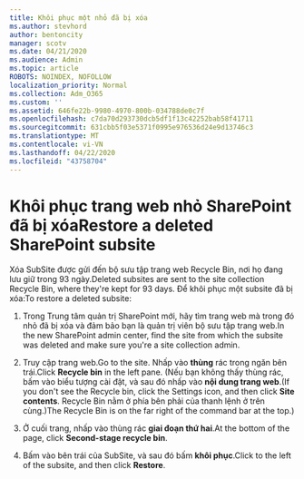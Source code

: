 ```yaml
---
title: Khôi phục một nhỏ đã bị xóa
ms.author: stevhord
author: bentoncity
manager: scotv
ms.date: 04/21/2020
ms.audience: Admin
ms.topic: article
ROBOTS: NOINDEX, NOFOLLOW
localization_priority: Normal
ms.collection: Adm_O365
ms.custom: ''
ms.assetid: 646fe22b-9980-4970-800b-034788de0c7f
ms.openlocfilehash: c7da70d293730dcb5df1f13c42252bab58f41711
ms.sourcegitcommit: 631cbb5f03e5371f0995e976536d24e9d13746c3
ms.translationtype: MT
ms.contentlocale: vi-VN
ms.lasthandoff: 04/22/2020
ms.locfileid: "43758704"
---
```

# <a name="restore-a-deleted-sharepoint-subsite"></a><span data-ttu-id="d3585-102">Khôi phục trang web nhỏ SharePoint đã bị xóa</span><span class="sxs-lookup"><span data-stu-id="d3585-102">Restore a deleted SharePoint subsite</span></span>

<span data-ttu-id="d3585-103">Xóa SubSite được gửi đến bộ sưu tập trang web Recycle Bin, nơi họ đang lưu giữ trong 93 ngày.</span><span class="sxs-lookup"><span data-stu-id="d3585-103">Deleted subsites are sent to the site collection Recycle Bin, where they're kept for 93 days.</span></span> <span data-ttu-id="d3585-104">Để khôi phục một subsite đã bị xóa:</span><span class="sxs-lookup"><span data-stu-id="d3585-104">To restore a deleted subsite:</span></span>
  
1. <span data-ttu-id="d3585-105">Trong Trung tâm quản trị SharePoint mới, hãy tìm trang web mà trong đó nhỏ đã bị xóa và đảm bảo bạn là quản trị viên bộ sưu tập trang web.</span><span class="sxs-lookup"><span data-stu-id="d3585-105">In the new SharePoint admin center, find the site from which the subsite was deleted and make sure you're a site collection admin.</span></span> 
    
2. <span data-ttu-id="d3585-106">Truy cập trang web.</span><span class="sxs-lookup"><span data-stu-id="d3585-106">Go to the site.</span></span> <span data-ttu-id="d3585-107">Nhấp vào **thùng** rác trong ngăn bên trái.</span><span class="sxs-lookup"><span data-stu-id="d3585-107">Click **Recycle bin** in the left pane.</span></span> <span data-ttu-id="d3585-108">(Nếu bạn không thấy thùng rác, bấm vào biểu tượng cài đặt, và sau đó nhấp vào **nội dung trang web**.</span><span class="sxs-lookup"><span data-stu-id="d3585-108">(If you don't see the Recycle bin, click the Settings icon, and then click **Site contents**.</span></span> <span data-ttu-id="d3585-109">Recycle Bin nằm ở phía bên phải của thanh lệnh ở trên cùng.)</span><span class="sxs-lookup"><span data-stu-id="d3585-109">The Recycle Bin is on the far right of the command bar at the top.)</span></span>
    
3. <span data-ttu-id="d3585-110">Ở cuối trang, nhấp vào thùng rác **giai đoạn thứ hai**.</span><span class="sxs-lookup"><span data-stu-id="d3585-110">At the bottom of the page, click **Second-stage recycle bin**.</span></span>
    
4. <span data-ttu-id="d3585-111">Bấm vào bên trái của SubSite, và sau đó bấm **khôi phục**.</span><span class="sxs-lookup"><span data-stu-id="d3585-111">Click to the left of the subsite, and then click **Restore**.</span></span>
    

